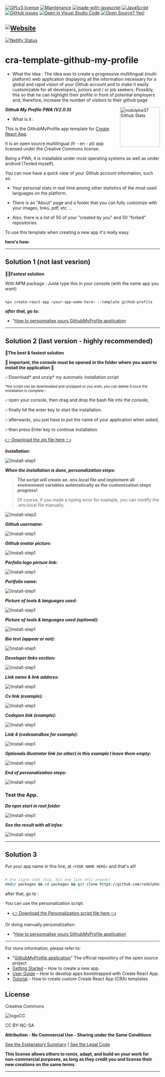 [![GPLv3 license](https://img.shields.io/badge/License-GPLv3-blue.svg)](https://github.com/rodolphe37/cra-template-github-my-profile/blob/master/LICENSE)
[![Maintenance](https://img.shields.io/badge/Maintained%3F-yes-green.svg)](https://github.com/rodolphe37/cra-react-ultimate-messenger/graphs/commit-activity)
[![made-with-javascript](https://img.shields.io/badge/Made%20with-JavaScript-1f425f.svg)](https://github.com/rodolphe37/cra-react-ultimate-messenger)
[![JavaScript](https://img.shields.io/badge/--F7DF1E?logo=javascript&logoColor=000)](https://www.javascript.com/)
[![GitHub issues](https://badgen.net/github/issues/rodolphe37/cra-react-ultimate-messenger/)](https://github.com/rodolphe37/cra-react-ultimate-messenger/issues)
[![Open in Visual Studio Code](https://open.vscode.dev/badges/open-in-vscode.svg)](https://open.vscode.dev/rodolphe37/cra-react-ultimate-messenger)
[![Open Source? Yes!](https://badgen.net/badge/Open%20Source%20%3F/Yes%21/blue?icon=github)](https://github.com/Naereen/badges/)

[![Website](https://i.imgur.com/xSu6S5v.png)](https://rodolphe-augusto.fr)
---
[![Netlify Status](https://api.netlify.com/api/v1/badges/0a1a0b3f-9542-4602-b572-d6fd9d600a17/deploy-status)](https://app.netlify.com/sites/my-github-pwa/deploys)

# cra-template-github-my-profile

 - What the idea :
The idea was to create a progressive multilingual (multi-platform) web application displaying all the information necessary for a global and rapid vision of your Github account and to make it easily customizable for all developers, juniors and / or job seekers.
Possibly, this so that he can highlight their profile in front of potential employers and, therefore, increase the number of visitors to their github page.


***Github My Profile PWA (V2.0.0)***
<img align="right" height="130px" alt="rodolphe37 Github Stats" src="https://i.imgur.com/ZUQq4Zk.png" />

- What is it :

This is the GithubMyProfile app template for [Create React App](https://github.com/facebook/create-react-app).

It is an open source multilingual (fr - en - pt) app licensed under the Creative Commons license.

Being a PWA, it is installable under most operating systems as well as under android (Tested myself).

 You can now have a quick view of your Github account information, such as:

- Your personal stats in real time among other statistics of the most used languages ​​on the platform.

- There is an "About" page and a footer that you can fully customize with your images, links, pdf, etc ...

- Also, there is a list of 50 of your "created by you" and 50 "forked" repositories.

To use this template when creating a new app it's really easy.


**here's how:**

---

## Solution 1 (not last vesrion)

**🌟🌟Fastest solution**

With NPM package :
Juste type this in your console (with the name app you want)

``` bash

npx create-react-app <your-app-name-here> --template github-profile

```
***after that, go to:***

- "[How to personnalise yours GithubMyProfile application](https://github.com/rodolphe37/cra-template-github-my-profile/blob/master/template/README.md#customization-of-the-application)

---

## Solution 2 (last version - highly recommended)

**🌟The best & fastest solution**

**🚩 Important, the console must be opened in the folder where you want to install the application 🚩**

✅Download* and unzip* my automatic installation script

<sup>*the script can be downloaded and unzipped or you wish, you can delete it once the installation is complete ❕<sup>

✅open your console, then drag and drop the bash file into the console,

✅finally hit the enter key to start the installation.

✅afterwards, you just have to put the name of your application when asked,

✅then press Enter key to continue installation


<a id="raw-url" href="https://github.com/rodolphe37/cra-template-github-my-profile/blob/master/script_install/github_my_profile_app-1.4.4_install.zip?raw=true">👉 Download the zip file here 👈</a>

***Installation:***

![!install-step1](demo/script1.png)

***When the installation is done, personalization steps:***

>**The script will create an .env.local file and implement all environment variables automatically as the customization steps progress!**
>
>Of course, if you made a typing error for example, you can modify the .env.local file manually.

![!install-step2](demo/script2.png)

***Github username:***

![!install-step1](demo/script3.png)

***Github avatar picture:***

![!install-step1](demo/script4.png)

***Porfolio logo picture link:***

![!install-step1](demo/script5.png)

***Portfolio name:***

![!install-step1](demo/script6.png)

***Picture of tools & languages used:***

![!install-step1](demo/script7.png)

***Picture of tools & languages used (optional):***

![!install-step1](demo/script8.png)

***Bio text (appear or not):***

![!install-step1](demo/script9.png)

***Developer links section:***

![!install-step1](demo/script10.png)

***Link name & link address:***

![!install-step1](demo/script11.png)

***Cv link (example):***

![!install-step1](demo/script13.png)

***Codepen link (example):***

![!install-step1](demo/script14.png)

***Link 4 (codesandbox for example):***

![!install-step1](demo/script15.png)

***Optionals illustrator link (or other) in this example I leave them empty:***

![!install-step1](demo/script16.png)

***End of personalization steps:***

![!install-step1](demo/script17.png)

### Test the App.

***Do npm start in root folder***

![!install-step1](demo/test/test1.png)

***See the result with all infos:***

![!install-step1](demo/test/test2.png)

---

## Solution 3

Put your app name in this line, at  ``` <YOUR NAME HERE> ``` and that's all!

```sh

# One ligne code (big, but one line only anyway)
mkdir packages && cd packages && git clone https://github.com/rodolphe37/cra-template-github-my-profile.git && cd .. && npx create-react-app <YOUR APP NAME HERE> --template file:./packages/cra-template-github-my-profile && rm -rf packages

```

after that, go to :

You can use the personalization script:

- <a id="raw-url" href="https://github.com/rodolphe37/cra-template-github-my-profile/blob/master/script_install/github_my_profile_personalization.zip?raw=true">👉 Download the Personalization script file here 👈</a>

Or doing manually personalization:

- "[How to personnalise yours GithubMyProfile application](https://github.com/rodolphe37/cra-template-github-my-profile/blob/master/template/README.md#customization-of-the-application)

---

For more information, please refer to:
- "[GithubMyProfile application](https://github.com/rodolphe37/pwa-react-project/blob/master/README.md)" The official repository of the open source project
- [Getting Started](https://create-react-app.dev/docs/getting-started) – How to create a new app.
- [User Guide](https://create-react-app.dev) – How to develop apps bootstrapped with Create React App.
- [Tutorial](https://medium.com/@alexgrischuk/how-to-create-custom-create-react-app-cra-templates-73a5196edeb) – How to create custom Create React App (CRA) templates


## License

Creative Commons

![logoCC](demo/88x31.png)

CC BY-NC-SA

**Attribution - No Commercial Use - Sharing under the Same Conditions**

[See the Explanatory Summary](https://creativecommons.org/licenses/by-nc-sa/4.0/) | [See the Legal Code](https://creativecommons.org/licenses/by-nc-sa/4.0/legalcode)

**This license allows others to remix, adapt, and build on your work for non-commercial purposes, as long as they credit you and license their new creations on the same terms.**

---
